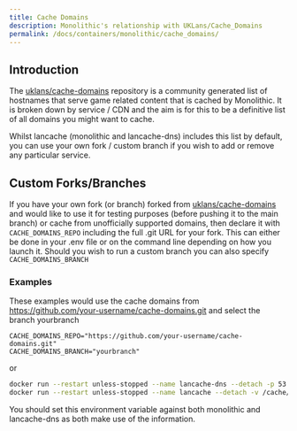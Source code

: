 ```yaml
---
title: Cache Domains
description: Monolithic's relationship with UKLans/Cache_Domains
permalink: /docs/containers/monolithic/cache_domains/
---
```


## Introduction

The [uklans/cache-domains](https://github.com/uklans/cache-domains) repository is a community generated list of hostnames that serve game related content that is cached by Monolithic. It is broken down by service / CDN and the aim is for this to be a definitive list of all domains you might want to cache.

Whilst lancache (monolithic and lancache-dns) includes this list by default, you can use your own fork / custom branch if you wish to add or remove any particular service.

## Custom Forks/Branches

If you have your own fork (or branch) forked from [uklans/cache-domains](https://github.com/uklans/cache-domains) and would like to use it for testing purposes (before pushing it to the main branch) or cache from unofficially supported domains, then declare it with `CACHE_DOMAINS_REPO` including the full .git URL for your fork. This can either be done in your .env file or on the command line depending on how you launch it. 
Should you wish to run a custom branch you can also specify `CACHE_DOMAINS_BRANCH`

### Examples
These examples would use the cache domains from https://github.com/your-username/cache-domains.git and select the branch yourbranch
```.env
CACHE_DOMAINS_REPO="https://github.com/your-username/cache-domains.git"
CACHE_DOMAINS_BRANCH="yourbranch"
```
or
```sh
docker run --restart unless-stopped --name lancache-dns --detach -p 53:53/udp -e USE_GENERIC_CACHE=true -e LANCACHE_IP=$HOST_IP -e CACHE_DOMAINS_REPO="https://github.com/your-username/cache-domains.git" -e CACHE_DOMAINS_BRANCH="yourbranch" lancachenet/lancache-dns:latest
docker run --restart unless-stopped --name lancache --detach -v /cache/data:/data/cache -v /cache/logs:/data/logs -p 80:80 -e CACHE_DOMAINS_REPO="https://github.com/your-username/cache-domains.git" -e CACHE_DOMAINS_BRANCH="yourbranch" lancachenet/monolithic:latest
```

You should set this environment variable against both monolithic and lancache-dns as both make use of the information.
